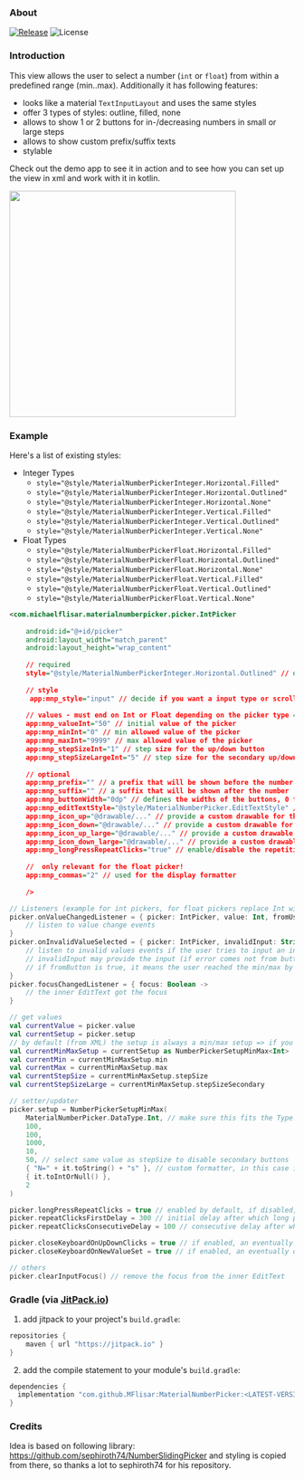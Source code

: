 ### About

[![Release](https://jitpack.io/v/MFlisar/MaterialNumberPicker.svg)](https://jitpack.io/#MFlisar/MaterialNumberPicker)
![License](https://img.shields.io/github/license/MFlisar/MaterialNumberPicker)

### Introduction

This view allows the user to select a number (`int` or `float`) from within a predefined range (min..max). Additionally it has following features:

* looks like a material `TextInputLayout` and uses the same styles
* offer 3 types of styles: outline, filled, none
* allows to show 1 or 2 buttons for in-/decreasing numbers in small or large steps
* allows to show custom prefix/suffix texts
* stylable

Check out the demo app to see it in action and to see how you can set up the view in xml and work with it in kotlin.

<img src="https://github.com/MFlisar/MaterialNumberPicker/blob/main/media/demo.gif?raw=true" width="400">

### Example

Here's a list of existing styles:

* Integer Types
	* `style="@style/MaterialNumberPickerInteger.Horizontal.Filled"`
	* `style="@style/MaterialNumberPickerInteger.Horizontal.Outlined"`
	* `style="@style/MaterialNumberPickerInteger.Horizontal.None"`
	* `style="@style/MaterialNumberPickerInteger.Vertical.Filled"`
	* `style="@style/MaterialNumberPickerInteger.Vertical.Outlined"`
	* `style="@style/MaterialNumberPickerInteger.Vertical.None"`
* Float Types
	* `style="@style/MaterialNumberPickerFloat.Horizontal.Filled"`
	* `style="@style/MaterialNumberPickerFloat.Horizontal.Outlined"`
	* `style="@style/MaterialNumberPickerFloat.Horizontal.None"`
	* `style="@style/MaterialNumberPickerFloat.Vertical.Filled"`
	* `style="@style/MaterialNumberPickerFloat.Vertical.Outlined"`
	* `style="@style/MaterialNumberPickerFloat.Vertical.None"`
	
```xml
<com.michaelflisar.materialnumberpicker.picker.IntPicker
                                         
    android:id="@+id/picker"
    android:layout_width="match_parent"
    android:layout_height="wrap_content"
	
    // required
    style="@style/MaterialNumberPickerInteger.Horizontal.Outlined" // one of the CORRECT (int in this case) styles mentioned above
	
	// style
	 app:mnp_style="input" // decide if you want a input type or scroller type number picker
	
	// values - must end on Int or Float depending on the picker type => use "app:mnp_*Float" for the FloatPicker!!!
	app:mnp_valueInt="50" // initial value of the picker
    app:mnp_minInt="0" // min allowed value of the picker
    app:mnp_maxInt="9999" // max allowed value of the picker
    app:mnp_stepSizeInt="1" // step size for the up/down button
    app:mnp_stepSizeLargeInt="5" // step size for the secondary up/down buttons for large steps (will be hidden if value is equal to stepSize!)
	
    // optional
    app:mnp_prefix="" // a prefix that will be shown before the number
    app:mnp_suffix="" // a suffix that will be shown after the number
    app:mnp_buttonWidth="0dp" // defines the widths of the buttons, 0 for auto width                                                         
    app:mnp_editTextStyle="@style/MaterialNumberPicker.EditTextStyle" // if desired you can provide your own style for the EditText
    app:mnp_icon_up="@drawable/..." // provide a custom drawable for the increase button
    app:mnp_icon_down="@drawable/..." // provide a custom drawable for the decrease button
    app:mnp_icon_up_large="@drawable/..." // provide a custom drawable for the increase in large steps button
    app:mnp_icon_down_large="@drawable/..." // provide a custom drawable for the decrease  in large steps button
    app:mnp_longPressRepeatClicks="true" // enable/disable the repetitive function of the button if it is hold down
	
	//  only relevant for the float picker!
	app:mnp_commas="2" // used for the display formatter
	
    />
```

```kotlin
// Listeners (example for int pickers, for float pickers replace Int with Float!)
picker.onValueChangedListener = { picker: IntPicker, value: Int, fromUser: Boolean ->
    // listen to value change events
}
picker.onInvalidValueSelected = { picker: IntPicker, invalidInput: String?, invalidValue: Int?, fromButton: Boolean ->
    // listen to invalid values events if the user tries to input an invalid number or one that's outside of the min/max range
	// invalidInput may provide the input (if error comes not from button) the user is trying to use
    // if fromButton is true, it means the user reached the min/max by pressing the button, if desired, you can react on this here as well
}
picker.focusChangedListener = { focus: Boolean -> 
    // the inner EditText got the focus
}

// get values
val currentValue = picker.value
val currentSetup = picker.setup
// by default (from XML) the setup is always a min/max setup => if you change the setup programmatically, be more cautios here than me!
val currentMinMaxSetup = currentSetup as NumberPickerSetupMinMax<Int>
val currentMin = currentMinMaxSetup.min
val currentMax = currentMinMaxSetup.max
val currentStepSize = currentMinMaxSetup.stepSize
val currentStepSizeLarge = currentMinMaxSetup.stepSizeSecondary

// setter/updater
picker.setup = NumberPickerSetupMinMax(
	MaterialNumberPicker.DataType.Int, // make sure this fits the Type!! currently this must be ensured manually
	100,
	100,
	1000,
	10,
	50, // select same value as stepSize to disable secondary buttons
	{ "N=" + it.toString() + "s" }, // custom formatter, in this case it adds prefix and suffix
	{ it.toIntOrNull() },
	2
)

picker.longPressRepeatClicks = true // enabled by default, if disabled, long pressing a button won't repeat its action
picker.repeatClicksFirstDelay = 300 // initial delay after which long presses will trigger the click event 
picker.repeatClicksConsecutiveDelay = 100 // consecutive delay after which long presses will trigger the click event 

picker.closeKeyboardOnUpDownClicks = true // if enabled, an eventually opened keyboard will be closed if one of the buttons is clicked
picker.closeKeyboardOnNewValueSet = true // if enabled, an eventually opened keyboard will be closed if the pickers value is changed (internally or by the user)

// others
picker.clearInputFocus() // remove the focus from the inner EditText

```

### Gradle (via [JitPack.io](https://jitpack.io/))

1. add jitpack to your project's `build.gradle`:
```groovy
repositories {
    maven { url "https://jitpack.io" }
}
```
2. add the compile statement to your module's `build.gradle`:
```groovy
dependencies {
  implementation "com.github.MFlisar:MaterialNumberPicker:<LATEST-VERSION>"
}
```
  
### Credits

Idea is based on following library: https://github.com/sephiroth74/NumberSlidingPicker and styling is copied from there, so thanks a lot to sephiroth74 for his repository.